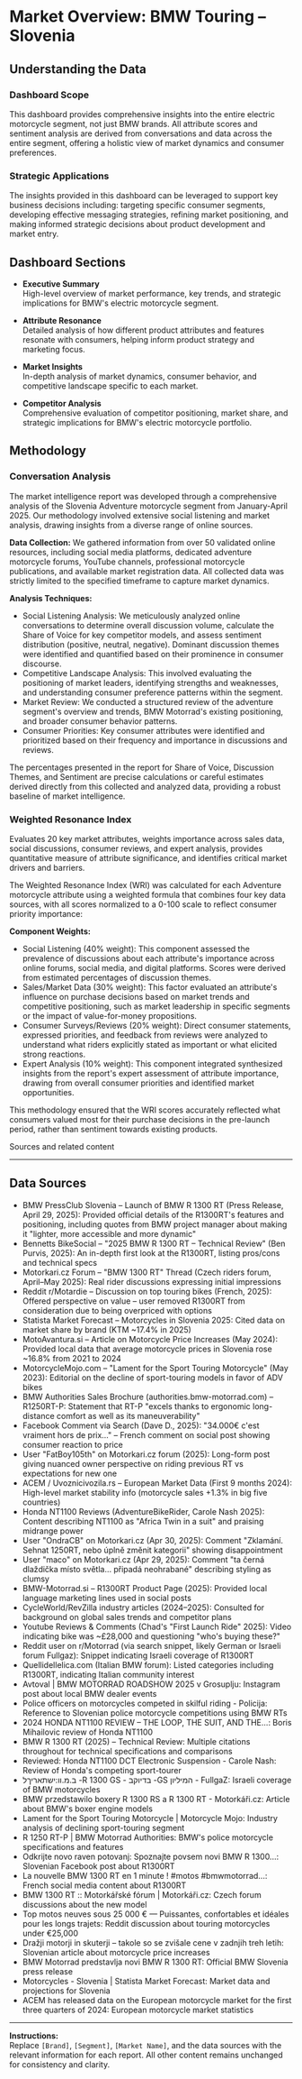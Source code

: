 # Market Overview: BMW Touring – Slovenia

## Understanding the Data

### Dashboard Scope
This dashboard provides comprehensive insights into the entire electric motorcycle segment, not just BMW brands. All attribute scores and sentiment analysis are derived from conversations and data across the entire segment, offering a holistic view of market dynamics and consumer preferences.

### Strategic Applications
The insights provided in this dashboard can be leveraged to support key business decisions including: targeting specific consumer segments, developing effective messaging strategies, refining market positioning, and making informed strategic decisions about product development and market entry.

## Dashboard Sections

- **Executive Summary**  
  High-level overview of market performance, key trends, and strategic implications for BMW's electric motorcycle segment.

- **Attribute Resonance**  
  Detailed analysis of how different product attributes and features resonate with consumers, helping inform product strategy and marketing focus.

- **Market Insights**  
  In-depth analysis of market dynamics, consumer behavior, and competitive landscape specific to each market.

- **Competitor Analysis**  
  Comprehensive evaluation of competitor positioning, market share, and strategic implications for BMW's electric motorcycle portfolio.

## Methodology

### Conversation Analysis
The market intelligence report was developed through a comprehensive analysis of the Slovenia Adventure motorcycle segment from January-April 2025. Our methodology involved extensive social listening and market analysis, drawing insights from a diverse range of online sources.

**Data Collection:** We gathered information from over 50 validated online resources, including social media platforms, dedicated adventure motorcycle forums, YouTube channels, professional motorcycle publications, and available market registration data. All collected data was strictly limited to the specified timeframe to capture market dynamics.

**Analysis Techniques:**
- Social Listening Analysis: We meticulously analyzed online conversations to determine overall discussion volume, calculate the Share of Voice for key competitor models, and assess sentiment distribution (positive, neutral, negative). Dominant discussion themes were identified and quantified based on their prominence in consumer discourse.
- Competitive Landscape Analysis: This involved evaluating the positioning of market leaders, identifying strengths and weaknesses, and understanding consumer preference patterns within the segment.
- Market Review: We conducted a structured review of the adventure segment's overview and trends, BMW Motorrad's existing positioning, and broader consumer behavior patterns.
- Consumer Priorities: Key consumer attributes were identified and prioritized based on their frequency and importance in discussions and reviews.

The percentages presented in the report for Share of Voice, Discussion Themes, and Sentiment are precise calculations or careful estimates derived directly from this collected and analyzed data, providing a robust baseline of market intelligence.

### Weighted Resonance Index
Evaluates 20 key market attributes, weights importance across sales data, social discussions, consumer reviews, and expert analysis, provides quantitative measure of attribute significance, and identifies critical market drivers and barriers.

The Weighted Resonance Index (WRI) was calculated for each Adventure motorcycle attribute using a weighted formula that combines four key data sources, with all scores normalized to a 0-100 scale to reflect consumer priority importance:

**Component Weights:**
- Social Listening (40% weight): This component assessed the prevalence of discussions about each attribute's importance across online forums, social media, and digital platforms. Scores were derived from estimated percentages of discussion themes.
- Sales/Market Data (30% weight): This factor evaluated an attribute's influence on purchase decisions based on market trends and competitive positioning, such as market leadership in specific segments or the impact of value-for-money propositions.
- Consumer Surveys/Reviews (20% weight): Direct consumer statements, expressed priorities, and feedback from reviews were analyzed to understand what riders explicitly stated as important or what elicited strong reactions.
- Expert Analysis (10% weight): This component integrated synthesized insights from the report's expert assessment of attribute importance, drawing from overall consumer priorities and identified market opportunities.

This methodology ensured that the WRI scores accurately reflected what consumers valued most for their purchase decisions in the pre-launch period, rather than sentiment towards existing products.


Sources and related content

---

## Data Sources

- BMW PressClub Slovenia – Launch of BMW R 1300 RT (Press Release, April 29, 2025): Provided official details of the R1300RT's features and positioning, including quotes from BMW project manager about making it "lighter, more accessible and more dynamic"
- Bennetts BikeSocial – "2025 BMW R 1300 RT – Technical Review" (Ben Purvis, 2025): An in-depth first look at the R1300RT, listing pros/cons and technical specs
- Motorkari.cz Forum – "BMW 1300 RT" Thread (Czech riders forum, April–May 2025): Real rider discussions expressing initial impressions
- Reddit r/Motardie – Discussion on top touring bikes (French, 2025): Offered perspective on value – user removed R1300RT from consideration due to being overpriced with options
- Statista Market Forecast – Motorcycles in Slovenia 2025: Cited data on market share by brand (KTM ~17.4% in 2025)
- MotoAvantura.si – Article on Motorcycle Price Increases (May 2024): Provided local data that average motorcycle prices in Slovenia rose ~16.8% from 2021 to 2024
- MotorcycleMojo.com – "Lament for the Sport Touring Motorcycle" (May 2023): Editorial on the decline of sport-touring models in favor of ADV bikes
- BMW Authorities Sales Brochure (authorities.bmw-motorrad.com) – R1250RT-P: Statement that RT-P "excels thanks to ergonomic long-distance comfort as well as its maneuverability"
- Facebook Comment via Search (Dave D., 2025): "34.000€ c'est vraiment hors de prix…" – French comment on social post showing consumer reaction to price
- User "FatBoy105th" on Motorkari.cz forum (2025): Long-form post giving nuanced owner perspective on riding previous RT vs expectations for new one
- ACEM / Uvoznicivozila.rs – European Market Data (First 9 months 2024): High-level market stability info (motorcycle sales +1.3% in big five countries)
- Honda NT1100 Reviews (AdventureBikeRider, Carole Nash 2025): Content describing NT1100 as "Africa Twin in a suit" and praising midrange power
- User "OndraCB" on Motorkari.cz (Apr 30, 2025): Comment "Zklamání. Sehnat 1250RT, nebo úplně změnit kategorii" showing disappointment
- User "maco" on Motorkari.cz (Apr 29, 2025): Comment "ta černá dlaždička místo světla… připadá neohrabané" describing styling as clumsy
- BMW-Motorrad.si – R1300RT Product Page (2025): Provided local language marketing lines used in social posts
- CycleWorld/RevZilla industry articles (2024–2025): Consulted for background on global sales trends and competitor plans
- Youtube Reviews & Comments (Chad's "First Launch Ride" 2025): Video indicating bike was ~£28,000 and questioning "who's buying these?"
- Reddit user on r/Motorrad (via search snippet, likely German or Israeli forum Fullgaz): Snippet indicating Israeli coverage of R1300RT
- Quellidellelica.com (Italian BMW forum): Listed categories including R1300RT, indicating Italian community interest
- Avtoval | BMW MOTORRAD ROADSHOW 2025 v Grosuplju: Instagram post about local BMW dealer events
- Police officers on motorcycles competed in skilful riding - Policija: Reference to Slovenian police motorcycle competitions using BMW RTs
- 2024 HONDA NT1100 REVIEW – THE LOOP, THE SUIT, AND THE...: Boris Mihailovic review of Honda NT1100
- BMW R 1300 RT (2025) – Technical Review: Multiple citations throughout for technical specifications and comparisons
- Reviewed: Honda NT1100 DCT Electronic Suspension - Carole Nash: Review of Honda's competing sport-tourer
- ב.מ.וו:ישתאריךל -R 1300 GS - בדיוקב -GS המיליון - FullgaZ: Israeli coverage of BMW motorcycles
- BMW przedstawilo boxery R 1300 RS a R 1300 RT - Motorkáři.cz: Article about BMW's boxer engine models
- Lament for the Sport Touring Motorcycle | Motorcycle Mojo: Industry analysis of declining sport-touring segment
- R 1250 RT-P | BMW Motorrad Authorities: BMW's police motorcycle specifications and features
- Odkrijte novo raven potovanj: Spoznajte povsem novi BMW R 1300...: Slovenian Facebook post about R1300RT
- La nouvelle BMW 1300 RT en 1 minute ! #motos #bmwmotorrad...: French social media content about R1300RT
- BMW 1300 RT :: Motorkářské fórum | Motorkáři.cz: Czech forum discussions about the new model
- Top motos neuves sous 25 000 € — Puissantes, confortables et idéales pour les longs trajets: Reddit discussion about touring motorcycles under €25,000
- Dražji motorji in skuterji – takole so se zvišale cene v zadnjih treh letih: Slovenian article about motorcycle price increases
- BMW Motorrad predstavlja novi BMW R 1300 RT: Official BMW Slovenia press release
- Motorcycles - Slovenia | Statista Market Forecast: Market data and projections for Slovenia
- ACEM has released data on the European motorcycle market for the first three quarters of 2024: European motorcycle market statistics

---

**Instructions:**  
Replace `[Brand]`, `[Segment]`, `[Market Name]`, and the data sources with the relevant information for each report. All other content remains unchanged for consistency and clarity.